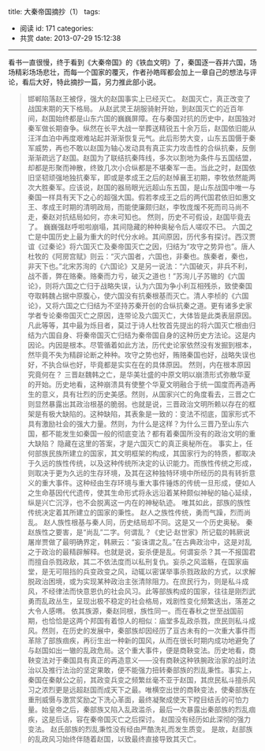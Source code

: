 title: 大秦帝国摘抄（1）
tags:
  - 阅读
id: 171
categories:
  - 共赏
date: 2013-07-29 15:12:38
---

看书一直很慢，终于看到《大秦帝国》的《铁血文明》了，秦国逐一吞并六国，场场精彩场场悲壮，而每一个国家的覆灭，作者孙皓晖都会加上一章自己的想法与评论，看后大好，特此摘抄一篇，另力推此部小说。
<!-- more -->
>邯郸陷落赵王被俘，强大的赵国事实上已经灭亡。 
赵国灭亡，真正改变了战国末期的天下格局。 
从赵武灵王胡服骑射开始，到赵国灭亡的近百年间，赵国始终都是山东六国的巍巍屏障。在与秦国对抗的历史中，赵国独对秦军做长期奋争。纵然在长平大战一举葬送精锐五十余万后，赵国依旧能从汪洋血泊中再度艰难站起并渐渐恢复元气。此后形势大变，山东五国慑于秦军威势，再也不敢以赵国为轴心发动具有真正实力攻击性的合纵抗秦，反倒渐渐疏远了赵国。赵国为了联结抗秦阵线，多次以割地为条件与五国结盟，却都是形聚而神散，终致几次小合纵都是不堪秦军一击。当此之时，赵国依旧坚韧顽强地独抗秦军，即或是孝成王之后的赵悼襄王初期，李牧依然能两次大胜秦军。应该说，赵国的器局眼光远超山东五国，是山东战国中唯一与秦国一样具有天下之心的超强大国。假若孝成王之后的两代国君依旧如惠文王、孝成王时期的清明政局，而能使廉颇归赵，李牧庞煖不死而司马尚不走，秦赵对抗结局如何，亦未可知也。 
然则，历史不可假设，赵国毕竟去了。 
巍巍强赵呼啦啦崩塌，其间隐藏的种种奥秘令后人嗟叹不已。 
六国之亡是中国历史上最为重大的时代分水岭。其间原因，历代多有探讨。西汉贾谊《过秦论》将六国灭亡及秦帝国灭亡之因，归结为“攻守之势异也”。唐人杜牧的《阿房宫赋》则云：“灭六国者，六国也，非秦也。族秦者，秦也，非天下也。”北宋苏洵的《六国论》又是另一说法：“六国破灭，非兵不利，战不善，弊在赂秦。赂秦而力亏，破灭之道也！”苏洵儿子苏辙的《六国论》，则将六国之亡归于战略失误，认为六国为争小利互相残杀，致使秦国夺取韩魏占据中原腹心，使六国没有抗秦根基而灭亡。清人李桢的《六国论》，又将六国之亡归结为不坚持苏秦开创的合纵抗秦之道。更有诸多史家学者专论秦帝国灭亡之原因，连带论及六国灭亡，大体皆是此类表层原因。凡此等等，其中最为烁目者，莫过于诗人杜牧首先提出的将六国灭亡根由归结为六国自身、将秦帝国灭亡归结为秦帝国自身的这种历史方法论。这是内因论。内因是根本。尽管循着如此方法，历代史论家依然没有发掘到根本，然毕竟不失为精辟论断之种种。攻守之势也好，贿赂秦国也好，战略失误也好，不执合纵也好，毕竟都是实实在在的具体原因。 
然则，内在根本原因究竟何在？ 
三晋赵魏韩之亡，是华美壮盛的中原文明以崩溃形式弥散华夏的开始。历史地看，这种崩溃具有使整个华夏文明融合于统一国度而再造再生的意义，具有壮烈的历史美感。然则，从国家兴亡的角度看去，三晋之亡则显然暴露出其政治根基的脆弱。也就是说，三晋政治文明所赖以存在的框架是有极大缺陷的。这种缺陷，其表象是一致的：变法不彻底，国家形式不具有激励社会的强大力量。然则，为什么是这样？为什么三晋乃至山东六国，都不能发生如秦国一般的彻底变法？都有着秦国所没有的政治文明的重大缺陷？ 
隐藏在这里的答案，才是六国灭亡的真正奥秘所在。 
事实上，任何部族民族所建立的国家，其文明框架的构成，其国家行为的特质，都取决于久远的族性传统，以及这种传统所决定的认识能力。而族性传统之形成，则取决于更为久远的生存环境，及其在这种独特环境中所经历的具有转折意义的重大事件。这种经由生存环境与重大事件锤炼的传统一旦形成，便如人之生命基因代代遗传，使其生命形式将永远沿着某种颇似神秘的轴心延续，纵是兴亡沉浮，也不会脱离这一内在的神秘轨迹。 
唯其如此，部族的族性传统决定着其所建立的国家的秉性。 
赵人之族性传统，勇而气躁，烈而尚乱。 
赵人族性根基与秦人同，历史结局却不同。这是又一个历史奥秘。 
秦赵族性之要害，是“尚乱”二字。何谓乱？《史记·赵世家》所记载的韩厥说屠岸贾做了最明确界定，韩厥云：“妄诛谓之乱。”在古典政治中，这是对乱之于政治的最精辟解释。也就是说，妄杀便是乱。何谓妄杀？其一不报国君而擅自杀戮政敌，其二不依法度而以私刑复仇。妄杀之风滥觞，在国家庙堂，是无可阻挡的兵变政变之风，动辄以密谋举事杀戮政敌的方式，以求解脱政治困境，或为实现某种政治主张清除阻力。在庶民行为，则是私斗成风，不经律法而快意恩仇的社会风习。此等部族构成的国家，往往是刚烈武勇而乱政丛生，呈现出极不稳定的社会格局，戏剧性变化频繁迭出，落差之大令人感喟。 
依其族源，秦赵同根，族性同一。而在春秋之世至战国前期，也恰恰是这两个邦国有着惊人的相似：庙堂多乱政杀戮，庶民则私斗成风。然则，在历史的发展中，秦部族却因经历了亘古未有的一次重大事件而革除了部族痼疾，再衍生出一种新的国风，从而在很长时期内成功地避免了与赵国如出一辙的乱政危局。这个重大事件，便是商鞅变法。历史地看，商鞅变法对于秦国具有真正的再造意义——没有商鞅这种铁腕政治家的战时法治以及推行法治的坚定果敢，便不能强力扭转秦部族的烈乱秉性。事实上，秦国在秦献公之前，其政变兵变之频繁丝毫不亚于赵国，其庶民私斗擅杀风习之浓烈更是远超赵国而成天下之最。唯横空出世的商鞅变法，使秦部族在重刑威慑与激赏奖励之下洗心革面，最终凝聚成使天下瞠目结舌的可怕力量。始皇帝之后，秦部族又陷入乱政滥杀，最后一次暴露出秦部族的烈乱痼疾，这是后话，容在秦帝国灭亡之后探讨。 
赵国没有经历如此深彻的强力变法。 
赵氏部族的烈乱秉性没有经由严酷洗礼而发生质变。 
是故，赵部族的乱政风习始终伴随着赵国，以致最终直接导致其灭亡。